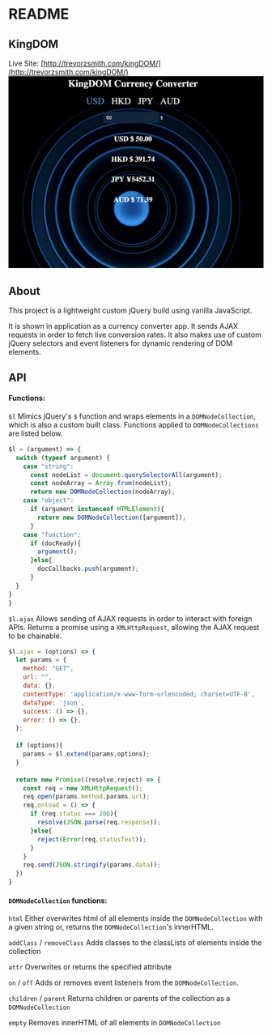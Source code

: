 # README
## KingDOM
Live Site: [http://trevorzsmith.com/kingDOM/](http://trevorzsmith.com/kingDOM/)
![screenshot](images/screenshot.png)

## About
This project is a lightweight custom jQuery build using vanilla JavaScript.

It is shown in application as a currency converter app. It sends AJAX requests in order to fetch live conversion rates. It also makes use of custom jQuery selectors and event listeners for dynamic rendering of DOM elements.

## API
#### Functions:

`$l`
Mimics jQuery's `$` function and wraps elements in a `DOMNodeCollection`, which is also a custom built class. Functions applied to `DOMNodeCollections` are listed below.
```javascript
$l = (argument) => {
  switch (typeof argument) {
    case "string":
      const nodeList = document.querySelectorAll(argument);
      const nodeArray = Array.from(nodeList);
      return new DOMNodeCollection(nodeArray);
    case "object":
      if (argument instanceof HTMLElement){
        return new DOMNodeCollection([argument]);
      }
    case "function":
      if (docReady){
        argument();
      }else{
        docCallbacks.push(argument);
      }
  }
}
}
```

`$l.ajax`
Allows sending of AJAX requests in order to interact with foreign APIs. Returns a promise using a `XMLHttpRequest`, allowing the AJAX request to be chainable.

```javascript
$l.ajax = (options) => {
  let params = {
    method: "GET",
    url: "",
    data: {},
    contentType: 'application/x-www-form-urlencoded; charset=UTF-8',
    dataType: 'json',
    success: () => {},
    error: () => {},
  };

  if (options){
    params = $l.extend(params,options);
  }

  return new Promise((resolve,reject) => {
    const req = new XMLHttpRequest();
    req.open(params.method,params.url);
    req.onload = () => {
      if (req.status === 200){
        resolve(JSON.parse(req.response));
      }else{
        reject(Error(req.statusText));
      }
    }
    req.send(JSON.stringify(params.data));
  })
}
```

#### `DOMNodeCollection` functions:

`html`
Either overwrites html of all elements inside the `DOMNodeCollection` with a given string or, returns the `DOMNodeCollection`'s innerHTML.

`addClass` / `removeClass`
Adds classes to the classLists of elements inside the collection

`attr`
Overwrites or returns the specified attribute

`on` / `off`
Adds or removes event listeners from the `DOMNodeCollection`.

`children` / `parent`
Returns children or parents of the collection as a `DOMNodeCollection`

`empty`
Removes innerHTML of all elements in `DOMNodeCollection`

